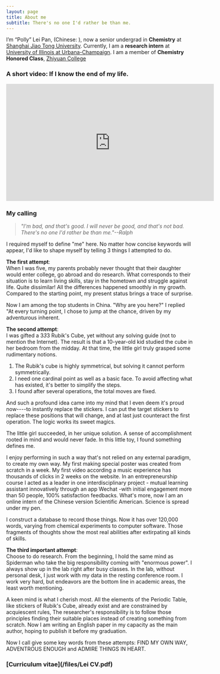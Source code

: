 ```yaml
---
layout: page
title: About me
subtitle: There's no one I'd rather be than me.
---
```


I’m “Polly” Lei Pan, (Chinese: ), now a senior undergrad in **Chemistry** at [Shanghai Jiao Tong University](http://en.sjtu.edu.cn/). Currently, I am a **research intern** at [University of Illinois at Urbana-Champaign](http://illinois.edu/). I am a member of **Chemistry Honored Class**, [Zhiyuan College](http://zhiyuan.sjtu.edu.cn/goto/en)

### A short video:  If I know the end of my life.

<iframe width="560" height="315" src="https://www.youtube.com/embed/Ilg3gGewQ5U" frameborder="0" allowfullscreen></iframe>


### My calling
> *"I'm bad, and that's good. I will never be good, and that's not bad. There's no one I'd rather be than me."--Ralph*

I required myself to define "me" here. No matter how concise keywords will appear, I'd like to shape myself by telling 3 things I attempted to do. 

**The first attempt**:<br>
When I was five, my parents probably never thought that their daughter would enter college, go abroad and do research. What corresponds to their situation is to learn living skills, stay in the hometown and struggle against life. Quite dissimilar! All the differences happened smoothly in my growth. Compared to the starting point, my present status brings a trace of surprise.

Now I am among the top students in China. "Why are you here?" I replied "At every turning point, I chose to jump at the chance, driven by my adventurous inherent.

**The second attempt**:<br>
I was gifted a 3*3*3 Rubik's Cube, yet without any solving guide (not to mention the Internet). The result is that a 10-year-old kid studied the cube in her bedroom from the midday. At that time, the little girl truly grasped some rudimentary notions. 

1. The Rubik's cube is highly symmetrical, but solving it cannot perform symmetrically. 
2. I need one cardinal point as well as a basic face. To avoid affecting what has existed, it's better to simplify the steps. 
3. I found after several operations, the total moves are fixed. 

And such a profound idea came into my mind that I even deem it's proud now----to instantly replace the stickers. I can put the target stickers to replace these positions that will change, and at last just counteract the first operation. The logic works its sweet magics.

The little girl succeeded, in her unique solution. A sense of accomplishment rooted in mind and would never fade. In this little toy, I found something defines me.

I enjoy performing in such a way that's not relied on any external paradigm, to create  my own way. My first making special poster was created from scratch in a week. My first video according a music experience has thousands of clicks in 2 weeks on the website. In an entrepreneurship course I acted as a leader in one interdisciplinary project - mutual learning assistant innovatively through an app Wechat -with initial engagement more than 50 people, 100% satisfaction feedbacks. What's more, now I am an online intern of the Chinese version Scientific American. Science is spread under my pen. 

I construct a database to record those things. Now it has over 120,000 words, varying from chemical experiments to computer software. Those fragments of thoughts show the most real abilities after extirpating all kinds of skills.

**The third important attempt**:<br/>
Choose to do research. From the beginning, I hold the same mind as Spiderman who take the big responsibility coming with "enormous power". I always show up in the lab right after busy classes. In the lab, without personal desk, I just work with my data in the resting conference room. I work very hard, but endeavors are the bottom line in academic areas, the least worth mentioning. 

A keen mind is what I cherish most. All the elements of the Periodic Table, like stickers of Rubik's Cube, already exist and are constrained by acquiescent rules, The researcher's responsibility is to follow those principles finding their suitable places instead of creating something from scratch. Now I am writing an English paper in my capacity as the main author, hoping to publish it before my graduation.

Now I call give some key words from these attempts: FIND MY OWN WAY, ADVENTROUS ENOUGH and ADMIRE THINGS IN HEART.



### [Curriculum vitae](/files/Lei CV.pdf)















